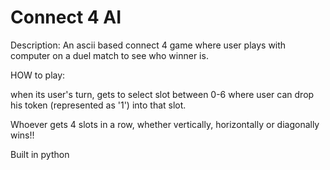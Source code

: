 # Connect 4 AI


Description: An ascii based connect 4 game where user plays with computer on a duel match to see who winner is.


HOW to play:

when its user's turn, gets to select slot between 0-6 where user can drop his token (represented as '1') into that slot. 

Whoever gets 4 slots in a row, whether vertically, horizontally or diagonally wins!!



Built in python
